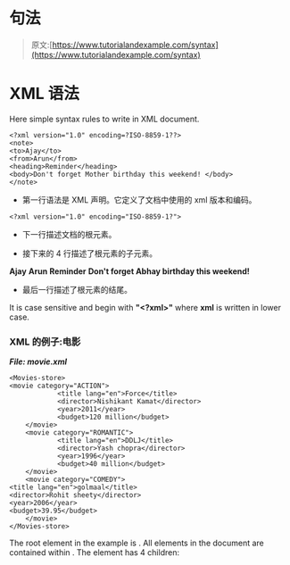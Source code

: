 # 句法

> 原文:[https://www.tutorialandexample.com/syntax](https://www.tutorialandexample.com/syntax)

# XML 语法

Here simple syntax rules to write in XML document.

```
<?xml version="1.0" encoding=?ISO-8859-1??>  
<note>  
<to>Ajay</to>  
<from>Arun</from>  
<heading>Reminder</heading>  
<body>Don't forget Mother birthday this weekend! </body>  
</note>
```

*   第一行语法是 XML 声明。它定义了文档中使用的 xml 版本和编码。

```
<?xml version="1.0" encoding="ISO-8859-1?">
```

*   下一行描述文档的根元素。

**<note>**

*   接下来的 4 行描述了根元素的子元素。

**<to>Ajay</to>** **<from>Arun</from>** **<heading>Reminder</heading>** **<body>Don't forget Abhay birthday this weekend! </body>**

*   最后一行描述了根元素的结尾。

**</note>** It is case sensitive and begin with **"<?xml>"** where **xml** is written in lower case.

### XML 的例子:电影

***File: movie.xml***

```
<Movies-store>    
<movie category="ACTION">    
            <title lang="en">Force</title>    
            <director>Nishikant Kamat</director>    
            <year>2011</year>    
            <budget>120 million</budget>    
    </movie>    
    <movie category="ROMANTIC">    
            <title lang="en">DDLJ</title>    
            <director>Yash chopra</director>    
            <year>1996</year>    
            <budget>40 million</budget>    
    </movie>    
    <movie category="COMEDY">    
<title lang="en">golmaal</title>    
<director>Rohit sheety</director>    
<year>2006</year>    
<budget>39.95</budget>    
    </movie>    
</Movies-store>
```

The root element in the example is <Movies-store>. All elements in the document are contained within <Movies-store>. The <Movie> element has 4 children: <title>, < director>, <year> and <budget>.

### 电子邮件示例

***File: email.xml***

```
<?xml version="1.0" encoding="UTF-8"?>    
<emails>    
<email>    
        <to>Ajay</to>    
        <from>Arun</from>    
        <heading>Hello</heading>    
        <body>Hello brother, Good morning!</body>    
</email>    
<email>    
        <to>Abhay</to>    
        <from>Amit</from>    
        <heading>New year wish</heading>    
        <body>Happy New Year Abhay</body>    
</email>    
<email>    
        <to>Raj</to>    
<from>Priya</from>    
<heading>Morning walk</heading>    
<body>Please start morning walk to stay fit!</body>    
</email>    
<email>    
        <to>Kunal</to>    
<from>Krishna</from>    
<heading>Health Tips</heading>    
<body>Smoking is injurious to health!</body>    
</email>    
</emails>
```

[← Prev](https://www.tutorialandexample.com/html-vs-xml)[Next →](https://www.tutorialandexample.com/xml-technologies)
